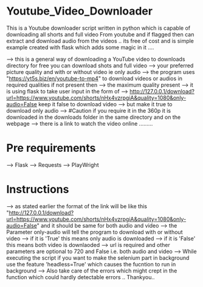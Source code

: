 # Youtube_Video_Downloader
This is a Youtube downloader script written in python which is capable of downloading all shorts and full video From youtube and if flagged then can extract and download audio from the videos .. its free of cost and is simple example created with flask which adds some magic in it ....

--> this is a general way of downloading a YouTube video to downloads directory for free you can download shots and full video
--> your preferred picture quality and with or without video ie only audio
--> the program uses "https://yt5s.biz/en/youtube-to-mp4" to download videos or audios in required qualities if not present then
--> the maximum quality present
--> it is using flask to take user input in the form of
--> http://127.0.0.1/download?url=https://www.youtube.com/shorts/nHx4vzrpgiA&quality=1080&only-audio=False keep it false to download video
--> but make it true to download only audio
--> #Caution if you require it in the 360p it is downloaded in the downloads folder in the same directory and on the webpage
--> there is a link to watch the video online .........

# Pre requirements 
--> Flask
--> Requests
--> PlayWright

# Instructions
--> as stated earlier the format of the link will be like this "http://127.0.0.1/download?url=https://www.youtube.com/shorts/nHx4vzrpgiA&quality=1080&only-audio=False" and it should be same for both audio and video 
--> the Parameter only-audio will tell the program to download with or without video 
--> if it is 'True' this means only audio is downloaded
--> if it is 'False' this means both video is downlaoded 
--> url is required and other parameters are optional to 720 and False i.e. both audio and video 
--> While executing the script if you want to make the selenium part in background use the feature 'headless=True' which causes the fucntion to run in background
--> Also take care of the errors which might crept in the function which could hardly detectable errors .. Thankyou..
